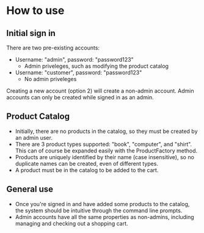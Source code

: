 # How to use
## Initial sign in
There are two pre-existing accounts:
* Username: "admin", password: "password123"
    * Admin priveleges, such as modifying the product catalog
* Username: "customer", password: "password123"
    * No admin priveleges

Creating a new account (option 2) will create a non-admin account. Admin accounts can only be created while signed in as an admin.

## Product Catalog
* Initially, there are no products in the catalog, so they must be created by an admin user.
* There are 3 product types supported: "book", "computer", and "shirt". This can of course be expanded easily with the ProductFactory method.
* Products are uniquely identified by their name (case insensitive), so no duplicate names can be created, even of different types.
* A product must be in the catalog to be added to the cart.

## General use
* Once you're signed in and have added some products to the catalog, the system should be intuitive through the command line prompts.
* Admin accounts have all the same properties as non-admins, including managing and checking out a shopping cart.
